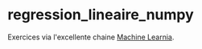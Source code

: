 # regression_lineaire_numpy
Exercices via l'excellente chaine [Machine Learnia](https://www.youtube.com/channel/UCmpptkXu8iIFe6kfDK5o7VQ). 

